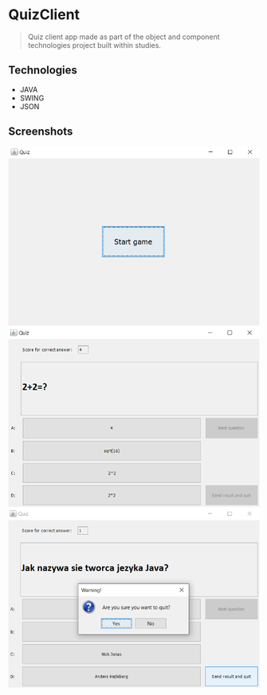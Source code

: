# QuizClient
> Quiz client app made as part of the object and component technologies project built within studies.

## Technologies
* JAVA 
* SWING
* JSON

## Screenshots
![Start QUIZ](./quiz1.png)
![Start QUIZ](./quiz2.png)
![Start QUIZ](./quiz3.png)








